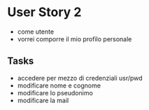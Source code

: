 # User Story 2

 - come utente
 - vorrei comporre il mio profilo personale

## Tasks
- accedere per mezzo di credenziali usr/pwd
- modificare nome e cognome
- modificare lo pseudonimo
- modificare la mail
